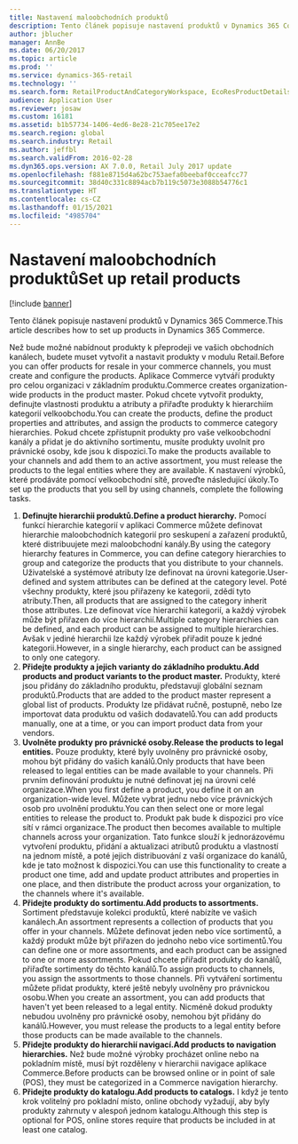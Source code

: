 ```yaml
---
title: Nastavení maloobchodních produktů
description: Tento článek popisuje nastavení produktů v Dynamics 365 Commerce.
author: jblucher
manager: AnnBe
ms.date: 06/20/2017
ms.topic: article
ms.prod: ''
ms.service: dynamics-365-retail
ms.technology: ''
ms.search.form: RetailProductAndCategoryWorkspace, EcoResProductDetails
audience: Application User
ms.reviewer: josaw
ms.custom: 16181
ms.assetid: b1b57734-1406-4ed6-8e28-21c705ee17e2
ms.search.region: global
ms.search.industry: Retail
ms.author: jeffbl
ms.search.validFrom: 2016-02-28
ms.dyn365.ops.version: AX 7.0.0, Retail July 2017 update
ms.openlocfilehash: f881e8715d4a62bc753aefa0beebaf0cceafcc77
ms.sourcegitcommit: 38d40c331c8894acb7b119c5073e3088b54776c1
ms.translationtype: HT
ms.contentlocale: cs-CZ
ms.lasthandoff: 01/15/2021
ms.locfileid: "4985704"
---
```

# <a name="set-up-retail-products"></a><span data-ttu-id="f1222-103">Nastavení maloobchodních produktů</span><span class="sxs-lookup"><span data-stu-id="f1222-103">Set up retail products</span></span>

[!include [banner](includes/banner.md)]

<span data-ttu-id="f1222-104">Tento článek popisuje nastavení produktů v Dynamics 365 Commerce.</span><span class="sxs-lookup"><span data-stu-id="f1222-104">This article describes how to set up products in Dynamics 365 Commerce.</span></span>

<span data-ttu-id="f1222-105">Než bude možné nabídnout produkty k přeprodeji ve vašich obchodních kanálech, budete muset vytvořit a nastavit produkty v modulu Retail.</span><span class="sxs-lookup"><span data-stu-id="f1222-105">Before you can offer products for resale in your commerce channels, you must create and configure the products.</span></span> <span data-ttu-id="f1222-106">Aplikace Commerce vytváří produkty pro celou organizaci v základním produktu.</span><span class="sxs-lookup"><span data-stu-id="f1222-106">Commerce creates organization-wide products in the product master.</span></span> <span data-ttu-id="f1222-107">Pokud chcete vytvořit produkty, definujte vlastnosti produktu a atributy a přiřaďte produkty k hierarchiím kategorií velkoobchodu.</span><span class="sxs-lookup"><span data-stu-id="f1222-107">You can create the products, define the product properties and attributes, and assign the products to commerce category hierarchies.</span></span> <span data-ttu-id="f1222-108">Pokud chcete zpřístupnit produkty pro vaše velkoobchodní kanály a přidat je do aktivního sortimentu, musíte produkty uvolnit pro právnické osoby, kde jsou k dispozici.</span><span class="sxs-lookup"><span data-stu-id="f1222-108">To make the products available to your channels and add them to an active assortment, you must release the products to the legal entities where they are available.</span></span> <span data-ttu-id="f1222-109">K nastavení výrobků, které prodáváte pomocí velkoobchodní sítě, proveďte následující úkoly.</span><span class="sxs-lookup"><span data-stu-id="f1222-109">To set up the products that you sell by using channels, complete the following tasks.</span></span>

1. <span data-ttu-id="f1222-110">**Definujte hierarchii produktů.**</span><span class="sxs-lookup"><span data-stu-id="f1222-110">**Define a product hierarchy.**</span></span> <span data-ttu-id="f1222-111">Pomocí funkcí hierarchie kategorií v aplikaci Commerce můžete definovat hierarchie maloobchodních kategorií pro seskupení a zařazení produktů, které distribuujete mezi maloobchodní kanály.</span><span class="sxs-lookup"><span data-stu-id="f1222-111">By using the category hierarchy features in Commerce, you can define category hierarchies to group and categorize the products that you distribute to your channels.</span></span> <span data-ttu-id="f1222-112">Uživatelské a systémové atributy lze definovat na úrovni kategorie.</span><span class="sxs-lookup"><span data-stu-id="f1222-112">User-defined and system attributes can be defined at the category level.</span></span> <span data-ttu-id="f1222-113">Poté všechny produkty, které jsou přiřazeny ke kategorii, zdědí tyto atributy.</span><span class="sxs-lookup"><span data-stu-id="f1222-113">Then, all products that are assigned to the category inherit those attributes.</span></span> <span data-ttu-id="f1222-114">Lze definovat více hierarchií kategorií, a každý výrobek může být přiřazen do více hierarchií.</span><span class="sxs-lookup"><span data-stu-id="f1222-114">Multiple category hierarchies can be defined, and each product can be assigned to multiple hierarchies.</span></span> <span data-ttu-id="f1222-115">Avšak v jediné hierarchii lze každý výrobek přiřadit pouze k jedné kategorii.</span><span class="sxs-lookup"><span data-stu-id="f1222-115">However, in a single hierarchy, each product can be assigned to only one category.</span></span>
2. <span data-ttu-id="f1222-116">**Přidejte produkty a jejich varianty do základního produktu.**</span><span class="sxs-lookup"><span data-stu-id="f1222-116">**Add products and product variants to the product master.**</span></span> <span data-ttu-id="f1222-117">Produkty, které jsou přidány do základního produktu, představují globální seznam produktů.</span><span class="sxs-lookup"><span data-stu-id="f1222-117">Products that are added to the product master represent a global list of products.</span></span> <span data-ttu-id="f1222-118">Produkty lze přidávat ručně, postupně, nebo lze importovat data produktu od vašich dodavatelů.</span><span class="sxs-lookup"><span data-stu-id="f1222-118">You can add products manually, one at a time, or you can import product data from your vendors.</span></span>
3. <span data-ttu-id="f1222-119">**Uvolněte produkty pro právnické osoby.**</span><span class="sxs-lookup"><span data-stu-id="f1222-119">**Release the products to legal entities.**</span></span> <span data-ttu-id="f1222-120">Pouze produkty, které byly uvolněny pro právnické osoby, mohou být přidány do vašich kanálů.</span><span class="sxs-lookup"><span data-stu-id="f1222-120">Only products that have been released to legal entities can be made available to your channels.</span></span> <span data-ttu-id="f1222-121">Při prvním definování produktu je nutné definovat jej na úrovni celé organizace.</span><span class="sxs-lookup"><span data-stu-id="f1222-121">When you first define a product, you define it on an organization-wide level.</span></span> <span data-ttu-id="f1222-122">Můžete vybrat jednu nebo více právnických osob pro uvolnění produktu.</span><span class="sxs-lookup"><span data-stu-id="f1222-122">You can then select one or more legal entities to release the product to.</span></span> <span data-ttu-id="f1222-123">Produkt pak bude k dispozici pro více sítí v rámci organizace.</span><span class="sxs-lookup"><span data-stu-id="f1222-123">The product then becomes available to multiple channels across your organization.</span></span> <span data-ttu-id="f1222-124">Tato funkce slouží k jednorázovému vytvoření produktu, přidání a aktualizaci atributů produktu a vlastností na jednom místě, a poté jejich distribuování z vaší organizace do kanálů, kde je tato možnost k dispozici.</span><span class="sxs-lookup"><span data-stu-id="f1222-124">You can use this functionality to create a product one time, add and update product attributes and properties in one place, and then distribute the product across your organization, to the channels where it's available.</span></span>
4. <span data-ttu-id="f1222-125">**Přidejte produkty do sortimentu.**</span><span class="sxs-lookup"><span data-stu-id="f1222-125">**Add products to assortments.**</span></span> <span data-ttu-id="f1222-126">Sortiment představuje kolekci produktů, které nabízíte ve vašich kanálech.</span><span class="sxs-lookup"><span data-stu-id="f1222-126">An assortment represents a collection of products that you offer in your channels.</span></span> <span data-ttu-id="f1222-127">Můžete definovat jeden nebo více sortimentů, a každý produkt může být přiřazen do jednoho nebo více sortimentů.</span><span class="sxs-lookup"><span data-stu-id="f1222-127">You can define one or more assortments, and each product can be assigned to one or more assortments.</span></span> <span data-ttu-id="f1222-128">Pokud chcete přiřadit produkty do kanálů, přiřaďte sortimenty do těchto kanálů.</span><span class="sxs-lookup"><span data-stu-id="f1222-128">To assign products to channels, you assign the assortments to those channels.</span></span> <span data-ttu-id="f1222-129">Při vytváření sortimentu můžete přidat produkty, které ještě nebyly uvolněny pro právnickou osobu.</span><span class="sxs-lookup"><span data-stu-id="f1222-129">When you create an assortment, you can add products that haven't yet been released to a legal entity.</span></span> <span data-ttu-id="f1222-130">Nicméně dokud produkty nebudou uvolněny pro právnické osoby, nemohou být přidány do kanálů.</span><span class="sxs-lookup"><span data-stu-id="f1222-130">However, you must release the products to a legal entity before those products can be made available to the channels.</span></span>
5. <span data-ttu-id="f1222-131">**Přidejte produkty do hierarchií navigací.**</span><span class="sxs-lookup"><span data-stu-id="f1222-131">**Add products to navigation hierarchies.**</span></span> <span data-ttu-id="f1222-132">Než bude možné výrobky procházet online nebo na pokladním místě, musí být rozděleny v hierarchii navigace aplikace Commerce.</span><span class="sxs-lookup"><span data-stu-id="f1222-132">Before products can be browsed online or in point of sale (POS), they must be categorized in a Commerce navigation hierarchy.</span></span>
6. <span data-ttu-id="f1222-133">**Přidejte produkty do katalogu.**</span><span class="sxs-lookup"><span data-stu-id="f1222-133">**Add products to catalogs.**</span></span> <span data-ttu-id="f1222-134">I když je tento krok volitelný pro pokladní místo, online obchody vyžadují, aby byly produkty zahrnuty v alespoň jednom katalogu.</span><span class="sxs-lookup"><span data-stu-id="f1222-134">Although this step is optional for POS, online stores require that products be included in at least one catalog.</span></span>
